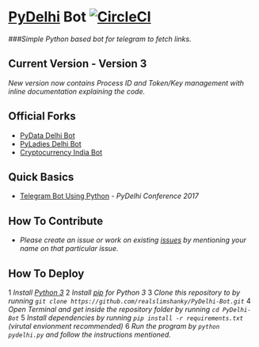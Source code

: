 # [PyDelhi](https://pydelhi.org) Bot [![CircleCI](https://circleci.com/gh/realslimshanky/PyDelhi-Bot.svg?style=svg)](https://circleci.com/gh/realslimshanky/PyDelhi-Bot)
_###Simple Python based bot for telegram to fetch links._

## Current Version - Version 3
_New version now contains Process ID and Token/Key management with inline documentation explaining the code._

## Official Forks
* [PyData Delhi Bot](https://github.com/realslimshanky/PyData-Delhi-Bot)
* [PyLadies Delhi Bot](https://github.com/realslimshanky/PyLadiesDelhiBot)
* [Cryptocurrency India Bot](https://github.com/realslimshanky/Cryptocurrency-India-Bot)

## Quick Basics
* [Telegram Bot Using Python](https://www.youtube.com/watch?v=J6aZlUzxL5w) - _PyDelhi Conference 2017_

## How To Contribute

* _Please create an issue or work on existing [issues](https://github.com/realslimshanky/PyDelhi-Bot/issues) by mentioning your name on that particular issue._

## How To Deploy

1 _Install [Python 3](https://www.python.org/downloads/)_
2 _Install [pip](https://pip.pypa.io/en/stable/installing/) for Python 3_
3 _Clone this repository to by running `git clone https://github.com/realslimshanky/PyDelhi-Bot.git`_
4 _Open Terminal and get inside the repository folder by running `cd PyDelhi-Bot`_
5 _Install dependencies by running `pip install -r requirements.txt` (virutal envionment recommended)_
6 _Run the program by `python pydelhi.py` and follow the instructions mentioned._
